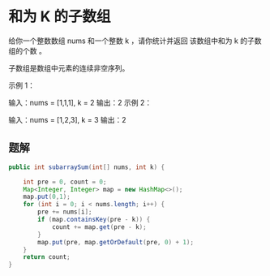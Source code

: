 # 和为 K 的子数组

给你一个整数数组 nums 和一个整数 k ，请你统计并返回 该数组中和为 k 的子数组的个数 。

子数组是数组中元素的连续非空序列。

示例 1：

输入：nums = [1,1,1], k = 2
输出：2
示例 2：

输入：nums = [1,2,3], k = 3
输出：2


## 题解

```java
public int subarraySum(int[] nums, int k) {

    int pre = 0, count = 0;
    Map<Integer, Integer> map = new HashMap<>();
    map.put(0,1);
    for (int i = 0; i < nums.length; i++) {
        pre += nums[i];
        if (map.containsKey(pre - k)) {
            count += map.get(pre - k);
        }
        map.put(pre, map.getOrDefault(pre, 0) + 1);
    }
    return count;
}
```